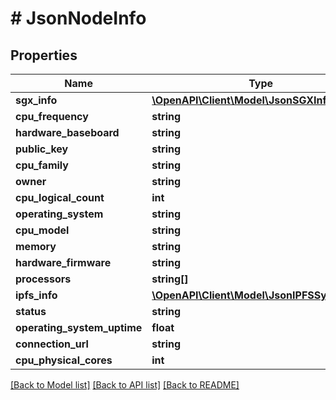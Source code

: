 # # JsonNodeInfo

## Properties

Name | Type | Description | Notes
------------ | ------------- | ------------- | -------------
**sgx_info** | [**\OpenAPI\Client\Model\JsonSGXInfo**](JsonSGXInfo.md) |  | [optional]
**cpu_frequency** | **string** |  | [optional]
**hardware_baseboard** | **string** |  | [optional]
**public_key** | **string** |  | [optional]
**cpu_family** | **string** |  | [optional]
**owner** | **string** |  | [optional]
**cpu_logical_count** | **int** |  | [optional]
**operating_system** | **string** |  | [optional]
**cpu_model** | **string** |  | [optional]
**memory** | **string** |  | [optional]
**hardware_firmware** | **string** |  | [optional]
**processors** | **string[]** |  | [optional]
**ipfs_info** | [**\OpenAPI\Client\Model\JsonIPFSSystemInfo**](JsonIPFSSystemInfo.md) |  | [optional]
**status** | **string** |  | [optional]
**operating_system_uptime** | **float** |  | [optional]
**connection_url** | **string** |  | [optional]
**cpu_physical_cores** | **int** |  | [optional]

[[Back to Model list]](../../README.md#models) [[Back to API list]](../../README.md#endpoints) [[Back to README]](../../README.md)

